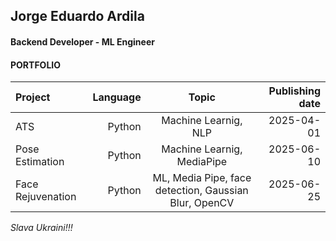 ## Jorge Eduardo Ardila
#### Backend Developer - ML Engineer
#### PORTFOLIO


| Project | Language | Topic | Publishing date |
|:--|--:|:--:|--:|
| ATS | Python | Machine Learnig, NLP | 2025-04-01 |
| Pose Estimation | Python | Machine Learnig, MediaPipe | 2025-06-10 |
| Face Rejuvenation | Python | ML, Media Pipe, face detection, Gaussian Blur, OpenCV | 2025-06-25 |



_*Slava Ukraini!!!*_
